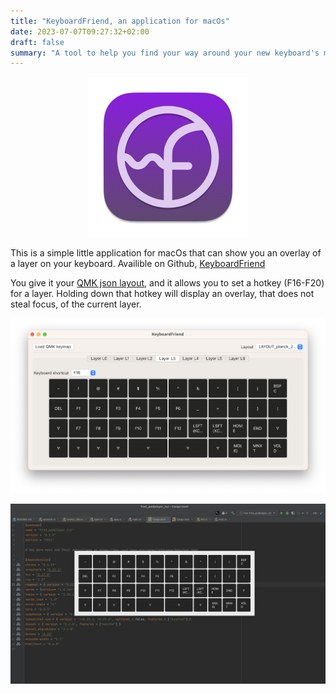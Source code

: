 ```yaml
---
title: "KeyboardFriend, an application for macOs"
date: 2023-07-07T09:27:32+02:00
draft: false
summary: "A tool to help you find your way around your new keyboard's many layers"
---
```


<p align="center">
  <img src="icon_sm.png" style="border: none;">
</p>

This is a simple little application for macOs that can show you an overlay of a layer on your keyboard.
Availible on Github, [KeyboardFriend](https://github.com/fredlb/KeyboardFriend)

You give it your [QMK json layout](https://config.qmk.fm/#/planck/rev6_drop/LAYOUT_ortho_4x12), and it allows you to set a hotkey (F16-F20) for a layer.
Holding down that hotkey will display an overlay, that does not steal focus, of the current layer.

<p align="center">
  <img src="settings.png">
</p>

<p align="center">
  <img src="overlay.png">
</p>